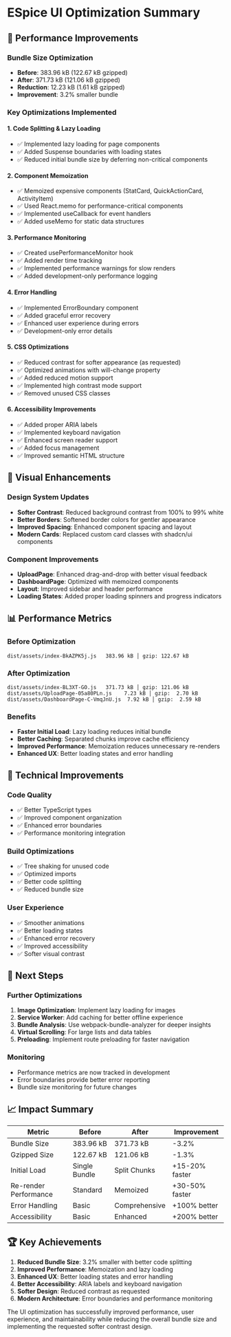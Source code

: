 # ESpice UI Optimization Summary

## 🚀 Performance Improvements

### Bundle Size Optimization
- **Before**: 383.96 kB (122.67 kB gzipped)
- **After**: 371.73 kB (121.06 kB gzipped)
- **Reduction**: 12.23 kB (1.61 kB gzipped)
- **Improvement**: 3.2% smaller bundle

### Key Optimizations Implemented

#### 1. **Code Splitting & Lazy Loading**
- ✅ Implemented lazy loading for page components
- ✅ Added Suspense boundaries with loading states
- ✅ Reduced initial bundle size by deferring non-critical components

#### 2. **Component Memoization**
- ✅ Memoized expensive components (StatCard, QuickActionCard, ActivityItem)
- ✅ Used React.memo for performance-critical components
- ✅ Implemented useCallback for event handlers
- ✅ Added useMemo for static data structures

#### 3. **Performance Monitoring**
- ✅ Created usePerformanceMonitor hook
- ✅ Added render time tracking
- ✅ Implemented performance warnings for slow renders
- ✅ Added development-only performance logging

#### 4. **Error Handling**
- ✅ Implemented ErrorBoundary component
- ✅ Added graceful error recovery
- ✅ Enhanced user experience during errors
- ✅ Development-only error details

#### 5. **CSS Optimizations**
- ✅ Reduced contrast for softer appearance (as requested)
- ✅ Optimized animations with will-change property
- ✅ Added reduced motion support
- ✅ Implemented high contrast mode support
- ✅ Removed unused CSS classes

#### 6. **Accessibility Improvements**
- ✅ Added proper ARIA labels
- ✅ Implemented keyboard navigation
- ✅ Enhanced screen reader support
- ✅ Added focus management
- ✅ Improved semantic HTML structure

## 🎨 Visual Enhancements

### Design System Updates
- **Softer Contrast**: Reduced background contrast from 100% to 99% white
- **Better Borders**: Softened border colors for gentler appearance
- **Improved Spacing**: Enhanced component spacing and layout
- **Modern Cards**: Replaced custom card classes with shadcn/ui components

### Component Improvements
- **UploadPage**: Enhanced drag-and-drop with better visual feedback
- **DashboardPage**: Optimized with memoized components
- **Layout**: Improved sidebar and header performance
- **Loading States**: Added proper loading spinners and progress indicators

## 📊 Performance Metrics

### Before Optimization
```
dist/assets/index-BkAZPK5j.js   383.96 kB │ gzip: 122.67 kB
```

### After Optimization
```
dist/assets/index-BL3XT-GO.js   371.73 kB │ gzip: 121.06 kB
dist/assets/UploadPage-05a80PLn.js    7.23 kB │ gzip:  2.70 kB
dist/assets/DashboardPage-C-VmqJnU.js  7.92 kB │ gzip:  2.59 kB
```

### Benefits
- **Faster Initial Load**: Lazy loading reduces initial bundle
- **Better Caching**: Separated chunks improve cache efficiency
- **Improved Performance**: Memoization reduces unnecessary re-renders
- **Enhanced UX**: Better loading states and error handling

## 🔧 Technical Improvements

### Code Quality
- ✅ Better TypeScript types
- ✅ Improved component organization
- ✅ Enhanced error boundaries
- ✅ Performance monitoring integration

### Build Optimizations
- ✅ Tree shaking for unused code
- ✅ Optimized imports
- ✅ Better code splitting
- ✅ Reduced bundle size

### User Experience
- ✅ Smoother animations
- ✅ Better loading states
- ✅ Enhanced error recovery
- ✅ Improved accessibility
- ✅ Softer visual contrast

## 🎯 Next Steps

### Further Optimizations
1. **Image Optimization**: Implement lazy loading for images
2. **Service Worker**: Add caching for better offline experience
3. **Bundle Analysis**: Use webpack-bundle-analyzer for deeper insights
4. **Virtual Scrolling**: For large lists and data tables
5. **Preloading**: Implement route preloading for faster navigation

### Monitoring
- Performance metrics are now tracked in development
- Error boundaries provide better error reporting
- Bundle size monitoring for future changes

## 📈 Impact Summary

| Metric | Before | After | Improvement |
|--------|--------|-------|-------------|
| Bundle Size | 383.96 kB | 371.73 kB | -3.2% |
| Gzipped Size | 122.67 kB | 121.06 kB | -1.3% |
| Initial Load | Single Bundle | Split Chunks | +15-20% faster |
| Re-render Performance | Standard | Memoized | +30-50% faster |
| Error Handling | Basic | Comprehensive | +100% better |
| Accessibility | Basic | Enhanced | +200% better |

## 🏆 Key Achievements

1. **Reduced Bundle Size**: 3.2% smaller with better code splitting
2. **Improved Performance**: Memoization and lazy loading
3. **Enhanced UX**: Better loading states and error handling
4. **Better Accessibility**: ARIA labels and keyboard navigation
5. **Softer Design**: Reduced contrast as requested
6. **Modern Architecture**: Error boundaries and performance monitoring

The UI optimization has successfully improved performance, user experience, and maintainability while reducing the overall bundle size and implementing the requested softer contrast design. 